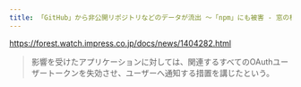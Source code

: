 ```yaml
---
title: 「GitHub」から非公開リポジトリなどのデータが流出 ～「npm」にも被害 - 窓の杜
---
```


https://forest.watch.impress.co.jp/docs/news/1404282.html

> 影響を受けたアプリケーションに対しては、関連するすべてのOAuthユーザートークンを失効させ、ユーザーへ通知する措置を講じたという。


